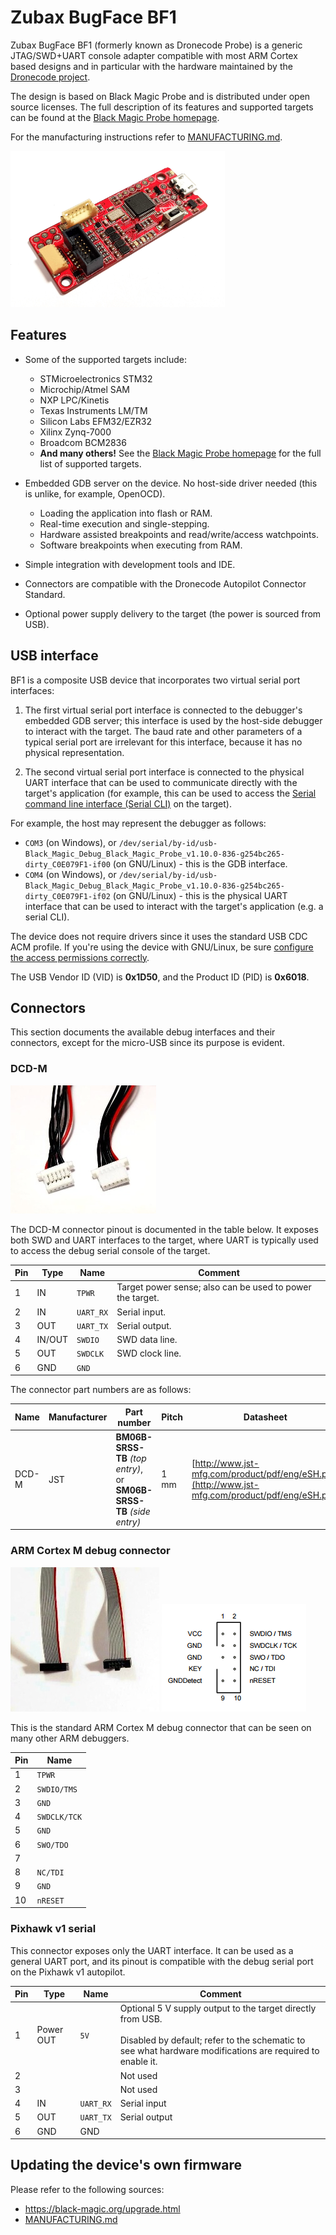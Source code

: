 # Zubax BugFace BF1

Zubax BugFace BF1 (formerly known as Dronecode Probe) is a generic JTAG/SWD+UART console adapter compatible with most ARM Cortex based designs and in particular with the hardware maintained by the [Dronecode project](http://dronecode.org/).

The design is based on Black Magic Probe and is distributed under open source licenses. The full description of its features and supported targets can be found at the [Black Magic Probe homepage](https://black-magic.org/).

For the manufacturing instructions refer to [MANUFACTURING.md](MANUFACTURING.md).

<img src="docs/figures/dcp-v2.3.jpg" alt="dcp-v2-a" height="250">

## Features

- Some of the supported targets include:
  - STMicroelectronics STM32
  - Microchip/Atmel SAM
  - NXP LPC/Kinetis
  - Texas Instruments LM/TM
  - Silicon Labs EFM32/EZR32
  - Xilinx Zynq-7000
  - Broadcom BCM2836
  - **And many others!** See the [Black Magic Probe homepage](https://black-magic.org/) for the full list of supported targets.

- Embedded GDB server on the device. No host-side driver needed (this is unlike, for example, OpenOCD).
  - Loading the application into flash or RAM.
  - Real-time execution and single-stepping.
  - Hardware assisted breakpoints and read/write/access watchpoints.
  - Software breakpoints when executing from RAM.

- Simple integration with development tools and IDE.
- Connectors are compatible with the Dronecode Autopilot Connector Standard.
- Optional power supply delivery to the target (the power is sourced from USB).

## USB interface

BF1 is a composite USB device that incorporates two virtual serial port interfaces:

1. The first virtual serial port interface is connected to the debugger's embedded GDB server; this interface is used by the host-side debugger to interact with the target. The baud rate and other parameters of a typical serial port are irrelevant for this interface, because it has no physical representation.

2. The second virtual serial port interface is connected to the physical UART interface that can be used to communicate directly with the target's application (for example, this can be used to access the [Serial command line interface (Serial CLI)](https://wiki.zubax.com/public/serial-cli) on the target).

For example, the host may represent the debugger as follows:

- `COM3` (on Windows), or `/dev/serial/by-id/usb-Black_Magic_Debug_Black_Magic_Probe_v1.10.0-836-g254bc265-dirty_C0E079F1-if00` (on GNU/Linux) - this is the GDB interface.
- `COM4` (on Windows), or `/dev/serial/by-id/usb-Black_Magic_Debug_Black_Magic_Probe_v1.10.0-836-g254bc265-dirty_C0E079F1-if02` (on GNU/Linux) - this is the physical UART interface that can be used to interact with the target's application (e.g. a serial CLI).

The device does not require drivers since it uses the standard USB CDC ACM profile. If you're using the device with GNU/Linux, be sure [configure the access permissions correctly](https://wiki.zubax.com/en/public/USB/Using-USB-devices-with-GNULinux).

The USB Vendor ID (VID) is **0x1D50**, and the Product ID (PID) is **0x6018**.

## Connectors

This section documents the available debug interfaces and their connectors, except for the micro-USB since its purpose is evident.

### DCD-M

![DCD-M debug cable (JST SM06B-SRSS-TB)](docs/figures/DCD-M_debug_cable_JST_SM06B-SRSS-TB.jpg)

The DCD-M connector pinout is documented in the table below. It exposes both SWD and UART interfaces to the target, where UART is typically used to access the debug serial console of the target.

| Pin     | Type     | Name     | Comment           |
| ------- | -------- | -------- | ----------------- |
| 1       | IN       | `TPWR`   | Target power sense; also can be used to power the target. |
| 2       | IN       | `UART_RX`| Serial input.     |
| 3       | OUT      | `UART_TX`| Serial output.    |
| 4       | IN/OUT   | `SWDIO`  | SWD data line.    |
| 5       | OUT      | `SWDCLK` | SWD clock line.   |
| 6       | GND      | `GND`    |                   |

The connector part numbers are as follows:

| Name      | Manufacturer  | Part number                                                           | Pitch | Datasheet     |
| --------- | ------------- | --------------------------------------------------------------------- | ------| ------------- |
| DCD-M     | JST           | **BM06B-SRSS-TB** *(top entry)*, or **SM06B-SRSS-TB** *(side entry)*  | 1 mm  | [http://www.jst-mfg.com/product/pdf/eng/eSH.pdf](http://www.jst-mfg.com/product/pdf/eng/eSH.pdf) |

### ARM Cortex M debug connector

![ARM Cortex M debug cable - 2x5 pins, pitch 1.27 mm](docs/figures/ARM_Cortex_M_debug_cable.jpg)
![ARM Cortex M debug connector - 2x5 pins, pitch 1.27 mm](docs/figures/Cortex_debug_connector.png)

This is the standard ARM Cortex M debug connector that can be seen on many other ARM debuggers.

| Pin | Name            |
| --- | --------------- |
| 1   | `TPWR`          |
| 2   | `SWDIO/TMS`     |
| 3   | `GND`           |
| 4   | `SWDCLK/TCK`    |
| 5   | `GND`           |
| 6   | `SWO/TDO`       |
| 7   |                 |
| 8   | `NC/TDI`        |
| 9   | `GND`           |
| 10  | `nRESET`        |

### Pixhawk v1 serial

This connector exposes only the UART interface. It can be used as a general UART port, and its pinout is compatible with the debug serial port on the Pixhawk v1 autopilot.

| Pin | Type        | Name      | Comment   |
| --- | ----------- | --------- | --------- |
| 1   | Power OUT   | `5V`      | Optional 5 V supply output to the target directly from USB.<br><br>Disabled by default; refer to the schematic to see what hardware modifications are required to enable it. |
| 2   |             |           | Not used          |
| 3   |             |           | Not used          |
| 4   | IN          | `UART_RX` | Serial input      |
| 5   | OUT         | `UART_TX` | Serial output     |
| 6   | GND         | GND       |                   |

## Updating the device's own firmware

Please refer to the following sources:

- <https://black-magic.org/upgrade.html>
- [MANUFACTURING.md](MANUFACTURING.md)
